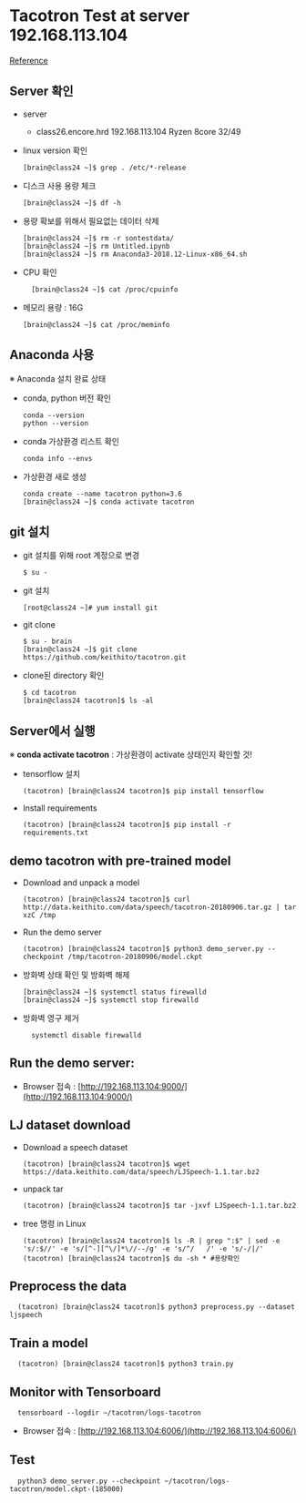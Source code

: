 # Tacotron Test at server 192.168.113.104

[Reference](https://github.com/srshin/blog/blob/master/python/2019-04-01-tacotron.md)

## Server 확인

* server
  * class26.encore.hrd 192.168.113.104 Ryzen 8core 32/49
* linux version 확인

  ```text
  [brain@class24 ~]$ grep . /etc/*-release
  ```

* 디스크 사용 용량 체크

  ```text
  [brain@class24 ~]$ df -h
  ```

* 용량 확보를 위해서 필요없는 데이터 삭제

  ```text
  [brain@class24 ~]$ rm -r sontestdata/
  [brain@class24 ~]$ rm Untitled.ipynb
  [brain@class24 ~]$ rm Anaconda3-2018.12-Linux-x86_64.sh
  ```

* CPU 확인

  ```text
    [brain@class24 ~]$ cat /proc/cpuinfo
  ```

* 메모리 용량 : 16G

  ```text
  [brain@class24 ~]$ cat /proc/meminfo
  ```

## Anaconda 사용

※ Anaconda 설치 완료 상태

* conda, python 버전 확인

  ```text
  conda --version
  python --version
  ```

* conda 가상환경 리스트 확인

  ```text
  conda info --envs
  ```

* 가상환경 새로 생성

  ```text
  conda create --name tacotron python=3.6
  [brain@class24 ~]$ conda activate tacotron
  ```

## git 설치

* git 설치를 위해 root 계정으로 변경

  ```text
  $ su -
  ```

* git 설치

  ```text
  [root@class24 ~]# yum install git
  ```

* git clone

  ```text
  $ su - brain
  [brain@class24 ~]$ git clone https://github.com/keithito/tacotron.git
  ```

* clone된 directory 확인

  ```text
  $ cd tacotron 
  [brain@class24 tacotron]$ ls -al
  ```

## Server에서 실행

※ **conda activate tacotron** : 가상환경이 activate 상태인지 확인할 것!

* tensorflow 설치

  ```text
  (tacotron) [brain@class24 tacotron]$ pip install tensorflow
  ```

* Install requirements

  ```text
  (tacotron) [brain@class24 tacotron]$ pip install -r requirements.txt
  ```

## demo tacotron with pre-trained model

* Download and unpack a model

  ```text
  (tacotron) [brain@class24 tacotron]$ curl http://data.keithito.com/data/speech/tacotron-20180906.tar.gz | tar xzC /tmp
  ```

* Run the demo server

  ```text
  (tacotron) [brain@class24 tacotron]$ python3 demo_server.py --checkpoint /tmp/tacotron-20180906/model.ckpt
  ```

* 방화벽 상태 확인 및 방화벽 해제

  ```text
  [brain@class24 ~]$ systemctl status firewalld 
  [brain@class24 ~]$ systemctl stop firewalld
  ```

* 방화벽 영구 제거

  ```text
    systemctl disable firewalld
  ```

## Run the demo server:

* Browser 접속 :  [http://192.168.113.104:9000/](http://192.168.113.104:9000/)

## LJ dataset download

* Download a speech dataset

  ```text
  (tacotron) [brain@class24 tacotron]$ wget https://data.keithito.com/data/speech/LJSpeech-1.1.tar.bz2
  ```

* unpack tar

  ```text
  (tacotron) [brain@class24 tacotron]$ tar -jxvf LJSpeech-1.1.tar.bz2
  ```

* tree 명령 in Linux

  ```text
  (tacotron) [brain@class24 tacotron]$ ls -R | grep ":$" | sed -e 's/:$//' -e 's/[^-][^\/]*\//--/g' -e 's/^/   /' -e 's/-/|/'
  (tacotron) [brain@class24 tacotron]$ du -sh * #용량확인
  ```

## Preprocess the data

```text
  (tacotron) [brain@class24 tacotron]$ python3 preprocess.py --dataset ljspeech
```

## Train a model

```text
  (tacotron) [brain@class24 tacotron]$ python3 train.py
```

## Monitor with Tensorboard

```text
  tensorboard --logdir ~/tacotron/logs-tacotron
```

* Browser 접속 : [http://192.168.113.104:6006/](http://192.168.113.104:6006/) 

## Test

```text
  python3 demo_server.py --checkpoint ~/tacotron/logs-tacotron/model.ckpt-(185000)
```

